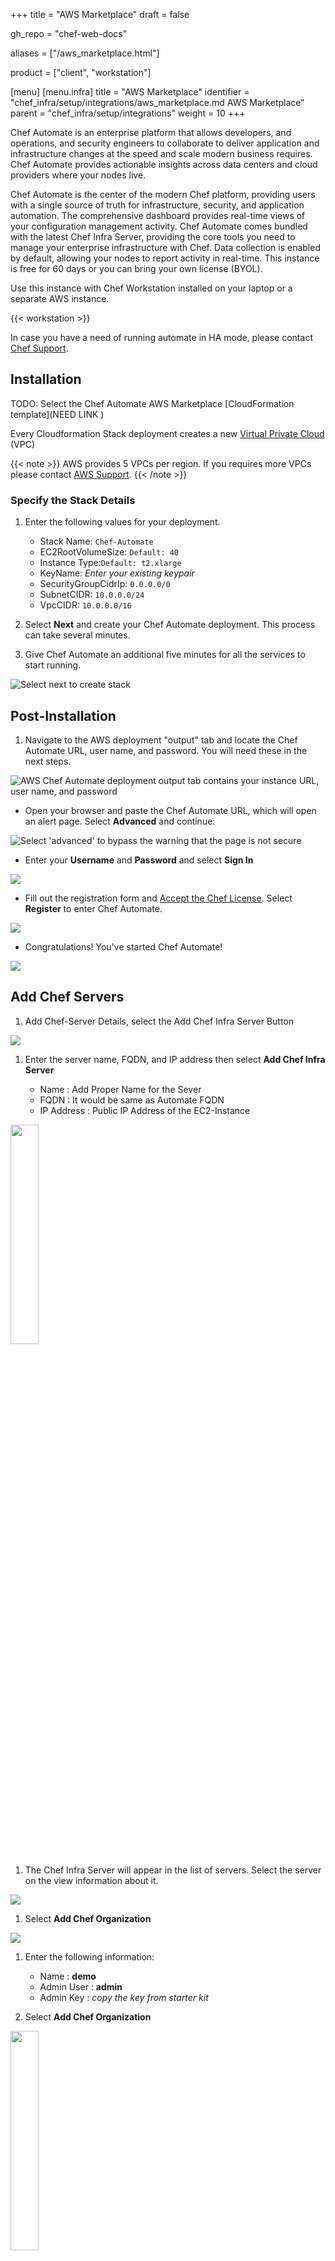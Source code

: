 +++
title = "AWS Marketplace"
draft = false

gh_repo = "chef-web-docs"

aliases = ["/aws_marketplace.html"]

product = ["client", "workstation"]

[menu]
  [menu.infra]
    title = "AWS Marketplace"
    identifier = "chef_infra/setup/integrations/aws_marketplace.md AWS Marketplace"
    parent = "chef_infra/setup/integrations"
    weight = 10
+++

Chef Automate is an enterprise platform that allows developers, and operations, and security engineers to collaborate to deliver application and infrastructure changes at the speed and scale modern business requires. Chef Automate provides actionable insights across data centers and cloud providers where your nodes live.

Chef Automate is the center of the modern Chef platform, providing users with a single source of truth for infrastructure, security, and application automation. The comprehensive dashboard provides real-time views of your configuration management activity. Chef Automate comes bundled with the latest Chef Infra Server, providing the core tools you need to manage your enterprise infrastructure with Chef. Data collection is enabled by default, allowing your nodes to report activity in real-time. This instance is free for 60 days or you can bring your own license (BYOL).

Use this instance with Chef Workstation installed on your laptop or a separate AWS instance.

{{< workstation >}}

In case you have a need of running automate in HA mode, please contact [Chef Support](https://www.chef.io/support).

## Installation

TODO: Select the Chef Automate AWS Marketplace [CloudFormation template](NEED LINK
)

Every Cloudformation Stack deployment creates a new [Virtual Private Cloud](https://docs.aws.amazon.com/vpc/latest/userguide/what-is-amazon-vpc.html) (VPC)

{{< note >}}
AWS provides 5 VPCs per region. If you requires more VPCs please contact [AWS Support](https://aws.amazon.com/contact-us/).
{{< /note >}}

### Specify the Stack Details

1. Enter the following values for your deployment.

     - Stack Name: `Chef-Automate`
     - EC2RootVolumeSize: `Default: 40`
     - Instance Type:`Default: t2.xlarge`
     - KeyName: _Enter your existing keypair_
     - SecurityGroupCidrIp: `0.0.0.0/0`
     - SubnetCIDR: `10.0.0.0/24`
     - VpcCIDR: `10.0.0.0/16`

1. Select **Next** and create your Chef Automate deployment. This process can take several minutes.
1. Give Chef Automate an additional five minutes for all the services to start running.

![Select next to create stack](/images/StackDetails.png "Stack Details")

## Post-Installation

1. Navigate to the AWS deployment "output" tab and locate the Chef Automate URL, user name, and password. You will need these in the next steps.

![AWS Chef Automate deployment output tab contains your instance URL, user name, and password ](/images/OutputPage.png "Output Page")

- Open your browser and paste the Chef Automate URL, which will open an alert page. Select **Advanced** and continue:

![Select 'advanced' to bypass the warning that the page is not secure](/images/NotSecurePage.png "Not Secure Page")

- Enter your **Username** and **Password** and select **Sign In**

![ ](/images/AutomateUI.png "Automate")

- Fill out the registration form and [Accept the Chef License](https://docs.chef.io/chef_license_accept/). Select **Register** to enter Chef Automate.

![ ](/images/WelcomePage.png "Welcome Page")

- Congratulations! You've started Chef Automate!

![ ](/images/DashboardsPage.png "Dashboards Page")

## Add Chef Servers

1. Add Chef-Server Details, select the Add Chef Infra Server Button

  ![ ](/images/AddChefServer.png "Add Chef Server")

1. Enter the server name, FQDN, and IP address then select **Add Chef Infra Server**

    - Name : Add Proper Name for the Sever
    - FQDN : It would be same as Automate FQDN
    - IP Address : Public IP Address of the EC2-Instance

  <img src="/images/ChefServerDetails.png" style="width: 30%" />

1. The Chef Infra Server will appear in the list of servers. Select the server on the view information about it.

  ![ ](/images/AddChefServer01.png "Add Chef Server")

1. Select **Add Chef Organization**

  ![ ](/images/AddOrgPage.png "Add Org Page")

1. Enter the following information:

    - Name : **demo**
    - Admin User : **admin**
    - Admin Key : _copy the key from starter kit_

1. Select **Add Chef Organization**

  <img src="/images/OrgPageDetails.png" style="width: 30%" />

## AWS Deployment Security

Update the AWS Deployment **Security Group** to require source IP addresses for a secure SSH connection.

1. Select the **Instance Security** group in the Resources tab of your AWS Chef Automate deployment.

![ ](/images/ResourcesPage.png "Resources Page")

1. Select the **Security Group ID** for your Chef Automate deployment.

![ ](/images/SecurityGroup.png "Security Group")

1. Select **Edit inbound rules**.

![ ](/images/InBoundRules.png "Inbound Rules")

1. Select **Add rule** and then **SSH** and enter the source IP. Select **Save rules** to finish.

![ ](/images/AddRule.png "Add Rule")
